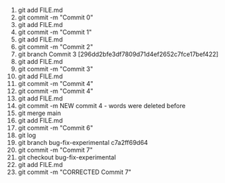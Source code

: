 1. git add FILE.md <br>
2. git commit -m "Commit 0" <br>
3. git add FILE.md <br>
4. git commit -m "Commit 1" <br>
5. git add FILE.md <br>
6. git commit -m "Commit 2" <br>
7. git branch Commit 3 [296dd2bfe3df7809d71d4ef2652c7fce17bef422]
8. git add FILE.md <br>
9. git commit -m "Commit 3" <br>
10. git add FILE.md <br>
11. git commit -m "Commit 4" <br>
11. git commit -m "Commit 4" <br>
12. git add FILE.md <br>
13. git commit -m NEW commit 4 - words were deleted before <br>
14. git merge main <br>
14. git add FILE.md <br>
15. git commit -m "Commit 6" <br>
16. git log <br>
17. git branch bug-fix-experimental c7a2ff69d64 <br>
18. git commit -m "Commit 7" <br>
19. git checkout bug-fix-experimental <br>
20. git add FILE.md <br>
21. git commit -m "CORRECTED Commit 7" <br>
